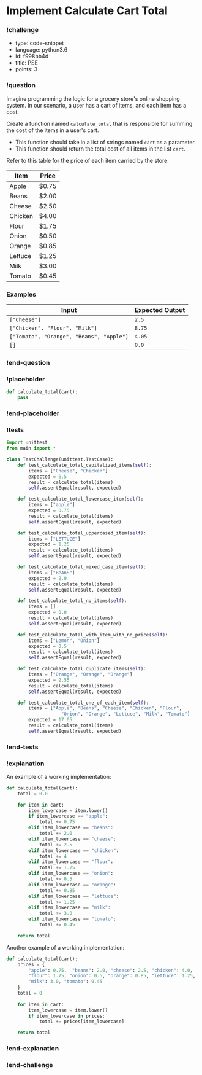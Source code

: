 # Implement Calculate Cart Total

<!-- prettier-ignore-start -->
### !challenge
* type: code-snippet
* language: python3.6
* id: f998bb4d
* title: PSE
* points: 3
### !question

Imagine programming the logic for a grocery store's online shopping system. In our scenario, a user has a cart of items, and each item has a cost. 

Create a function named `calculate_total` that is responsible for summing the cost of the items in a user's cart.
* This function should take in a list of strings named `cart` as a parameter. 
* This function should return the total cost of all items in the list `cart`.

Refer to this table for the price of each item carried by the store.

| Item | Price |
| ---- | ----- |
| Apple | $0.75 |
| Beans | $2.00 |
| Cheese | $2.50 |
| Chicken | $4.00 |
| Flour | $1.75 |
| Onion | $0.50 |
| Orange | $0.85 |
| Lettuce | $1.25 |
| Milk | $3.00 |
| Tomato | $0.45 |

### Examples

| Input | Expected Output |
| ----- | --------------- |
| `["Cheese"]` | `2.5` |
| `["Chicken", "Flour", "Milk"]` | `8.75` |
| `["Tomato", "Orange", "Beans", "Apple"]` | `4.05` |```
| `[]` | `0.0` |

### !end-question
### !placeholder

```python
def calculate_total(cart):
    pass
```
### !end-placeholder
### !tests
```python
import unittest
from main import *

class TestChallenge(unittest.TestCase):
    def test_calculate_total_capitalized_items(self):
        items = ["Cheese", "Chicken"]
        expected = 6.5
        result = calculate_total(items)
        self.assertEqual(result, expected)

    def test_calculate_total_lowercase_item(self):
        items = ["apple"]
        expected = 0.75
        result = calculate_total(items)
        self.assertEqual(result, expected)

    def test_calculate_total_uppercased_item(self):
        items = ["LETTUCE"]
        expected = 1.25
        result = calculate_total(items)
        self.assertEqual(result, expected)

    def test_calculate_total_mixed_case_item(self):
        items = ["BeAnS"]
        expected = 2.0
        result = calculate_total(items)
        self.assertEqual(result, expected)

    def test_calculate_total_no_items(self):
        items = []
        expected = 0.0
        result = calculate_total(items)
        self.assertEqual(result, expected)

    def test_calculate_total_with_item_with_no_price(self):
        items = ["Lemon", "Onion"]
        expected = 0.5
        result = calculate_total(items)
        self.assertEqual(result, expected)

    def test_calculate_total_duplicate_items(self):
        items = ["Orange", "Orange", "Orange"]
        expected = 2.55
        result = calculate_total(items)
        self.assertEqual(result, expected)

    def test_calculate_total_one_of_each_item(self):
        items = ["Apple", "Beans", "Cheese", "Chicken", "Flour", 
                    "Onion", "Orange", "Lettuce", "Milk", "Tomato"]
        expected = 17.05
        result = calculate_total(items)
        self.assertEqual(result, expected)
```
### !end-tests
### !explanation

An example of a working implementation:

```python
def calculate_total(cart):
    total = 0.0

    for item in cart:
        item_lowercase = item.lower()
        if item_lowercase == "apple":
            total += 0.75
        elif item_lowercase == "beans":
            total += 2.0
        elif item_lowercase == "cheese":
            total += 2.5
        elif item_lowercase == "chicken":
            total += 4
        elif item_lowercase == "flour":
            total += 1.75
        elif item_lowercase == "onion":
            total += 0.5
        elif item_lowercase == "orange":
            total += 0.85
        elif item_lowercase == "lettuce":
            total += 1.25
        elif item_lowercase == "milk":
            total += 3.0
        elif item_lowercase == "tomato":
            total += 0.45

    return total
```

Another example of a working implementation:

```python
def calculate_total(cart):
    prices = {
        "apple": 0.75,  "beans": 2.0, "cheese": 2.5, "chicken": 4.0, 
        "flour": 1.75, "onion": 0.5, "orange": 0.85, "lettuce": 1.25, 
        "milk": 3.0, "tomato": 0.45
    }
    total = 0
    
    for item in cart:
        item_lowercase = item.lower()
        if item_lowercase in prices:
            total += prices[item_lowercase]

    return total
```

### !end-explanation
### !end-challenge